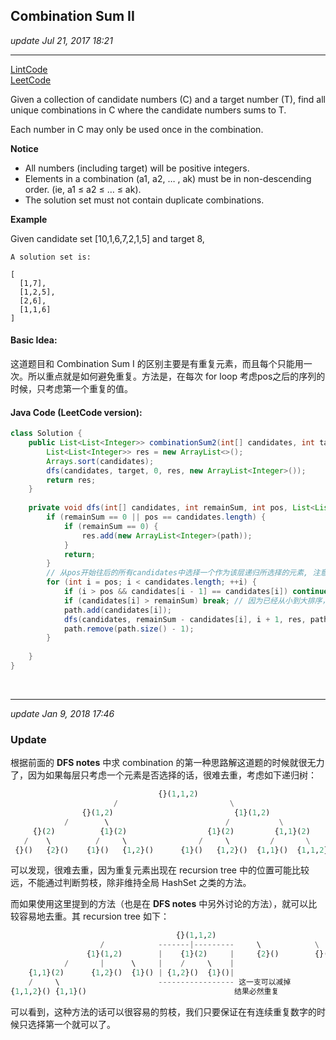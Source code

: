 ## Combination Sum II
_update Jul 21, 2017 18:21_

---
[LintCode](http://www.lintcode.com/en/problem/combination-sum-ii/)  
[LeetCode](https://leetcode.com/problems/combination-sum-ii/description/)


Given a collection of candidate numbers (C) and a target number (T), find all unique combinations in C where the candidate numbers sums to T.

Each number in C may only be used once in the combination.

**Notice**

*  All numbers (including target) will be positive integers.
*  Elements in a combination (a1, a2, … , ak) must be in non-descending order. (ie, a1 ≤ a2 ≤ … ≤ ak).
*  The solution set must not contain duplicate combinations.

**Example**    

Given candidate set [10,1,6,7,2,1,5] and target 8,
    
    A solution set is:
    
    [
      [1,7],
      [1,2,5],
      [2,6],
      [1,1,6]
    ]
    
#### Basic Idea:
这道题目和 Combination Sum I 的区别主要是有重复元素，而且每个只能用一次。所以重点就是如何避免重复。方法是，在每次 for loop 考虑pos之后的序列的时候，只考虑第一个重复的值。

#### Java Code (LeetCode version):
```java
class Solution {
    public List<List<Integer>> combinationSum2(int[] candidates, int target) {
        List<List<Integer>> res = new ArrayList<>();
        Arrays.sort(candidates);
        dfs(candidates, target, 0, res, new ArrayList<Integer>());
        return res;
    }
    
    private void dfs(int[] candidates, int remainSum, int pos, List<List<Integer>> res, List<Integer> path) {
        if (remainSum == 0 || pos == candidates.length) {
            if (remainSum == 0) {
                res.add(new ArrayList<Integer>(path));
            }
            return;
        }
        // 从pos开始往后的所有candidates中选择一个作为该层递归所选择的元素, 注意去重，只选择重复元素序列的第一个
        for (int i = pos; i < candidates.length; ++i) {
            if (i > pos && candidates[i - 1] == candidates[i]) continue; // 去重
            if (candidates[i] > remainSum) break; // 因为已经从小到大排序，如果 ith 不满足，后面都不满足
            path.add(candidates[i]);
            dfs(candidates, remainSum - candidates[i], i + 1, res, path); // 注意下一层的 pos 是 i+ 1
            path.remove(path.size() - 1);
        }
        
    }
}
```

<br>

___
_update Jan 9, 2018 17:46_

### Update
根据前面的 **DFS notes** 中求 combination 的第一种思路解这道题的时候就很无力了，因为如果每层只考虑一个元素是否选择的话，很难去重，考虑如下递归树：
```python
                                 {}(1,1,2)
                       /                         \
                {}(1,2)                           {1}(1,2)
            /        \                          /           \
     {}(2)          {1}(2)                  {1}(2)         {1,1}(2)
   /    \          /     \                /     \         /       \
 {}()   {2}()    {1}()   {1,2}()      {1}()   {1,2}()  {1,1}()  {1,1,2}()

```
可以发现，很难去重，因为重复元素出现在 recursion tree 中的位置可能比较远，不能通过判断剪枝，除非维持全局 HashSet 之类的方法。

而如果使用这里提到的方法（也是在 **DFS notes** 中另外讨论的方法），就可以比较容易地去重。其 recursion tree 如下：
```python
                                     {}(1,1,2)
                    /            -------|---------     \            \
                 {1}(1,2)        |    {1}(2)     |     {2}()        {}()
            /       |      \     |    /     \    | 
    {1,1}(2)      {1,2}()  {1}() | {1,2}()  {1}()|
    /     \                      ----------------- 这一支可以减掉
{1,1,2}() {1,1}()                                 结果必然重复

```
可以看到，这种方法的话可以很容易的剪枝，我们只要保证在有连续重复数字的时候只选择第一个就可以了。










